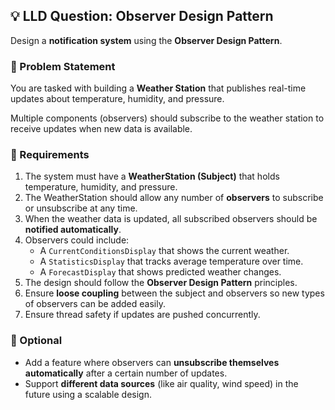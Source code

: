 ## 💡 LLD Question: Observer Design Pattern

Design a **notification system** using the **Observer Design Pattern**.

### 🧾 Problem Statement

You are tasked with building a **Weather Station** that publishes real-time updates about temperature, humidity, and pressure.

Multiple components (observers) should subscribe to the weather station to receive updates when new data is available.

### 🧱 Requirements

1. The system must have a **WeatherStation (Subject)** that holds temperature, humidity, and pressure.
2. The WeatherStation should allow any number of **observers** to subscribe or unsubscribe at any time.
3. When the weather data is updated, all subscribed observers should be **notified automatically**.
4. Observers could include:
    - A `CurrentConditionsDisplay` that shows the current weather.
    - A `StatisticsDisplay` that tracks average temperature over time.
    - A `ForecastDisplay` that shows predicted weather changes.
5. The design should follow the **Observer Design Pattern** principles.
6. Ensure **loose coupling** between the subject and observers so new types of observers can be added easily.
7. Ensure thread safety if updates are pushed concurrently.

### 🚀 Optional

- Add a feature where observers can **unsubscribe themselves automatically** after a certain number of updates.
- Support **different data sources** (like air quality, wind speed) in the future using a scalable design.
